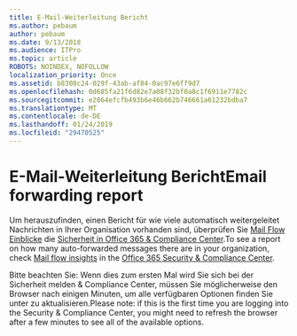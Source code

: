 ```yaml
---
title: E-Mail-Weiterleitung Bericht
ms.author: pebaum
author: pebaum
ms.date: 9/13/2018
ms.audience: ITPro
ms.topic: article
ROBOTS: NOINDEX, NOFOLLOW
localization_priority: Once
ms.assetid: b8308c24-029f-43ab-af84-0ac97e6ff9d7
ms.openlocfilehash: 0d685fa21f6d82e7a08f32bf0a8c1f6911e7782c
ms.sourcegitcommit: e2864efcfb493b6e46b662b746661a61232bdba7
ms.translationtype: MT
ms.contentlocale: de-DE
ms.lasthandoff: 01/24/2019
ms.locfileid: "29470525"
---
```

# <a name="email-forwarding-report"></a><span data-ttu-id="be559-102">E-Mail-Weiterleitung Bericht</span><span class="sxs-lookup"><span data-stu-id="be559-102">Email forwarding report</span></span>

<span data-ttu-id="be559-103">Um herauszufinden, einen Bericht für wie viele automatisch weitergeleitet Nachrichten in Ihrer Organisation vorhanden sind, überprüfen Sie [Mail Flow Einblicke](https://support.office.com/article/beb6acaa-6016-4d54-ba7e-3d6d035e2b46) die [Sicherheit in Office 365 &amp; Compliance Center](https://protection.office.com/#/homepage).</span><span class="sxs-lookup"><span data-stu-id="be559-103">To see a report on how many auto-forwarded messages there are in your organization, check [Mail flow insights](https://support.office.com/article/beb6acaa-6016-4d54-ba7e-3d6d035e2b46) in the [Office 365 Security &amp; Compliance Center](https://protection.office.com/#/homepage).</span></span>
  
<span data-ttu-id="be559-104">Bitte beachten Sie: Wenn dies zum ersten Mal wird Sie sich bei der Sicherheit melden &amp; Compliance Center, müssen Sie möglicherweise den Browser nach einigen Minuten, um alle verfügbaren Optionen finden Sie unter zu aktualisieren.</span><span class="sxs-lookup"><span data-stu-id="be559-104">Please note: if this is the first time you are logging into the Security &amp; Compliance Center, you might need to refresh the browser after a few minutes to see all of the available options.</span></span>
  

